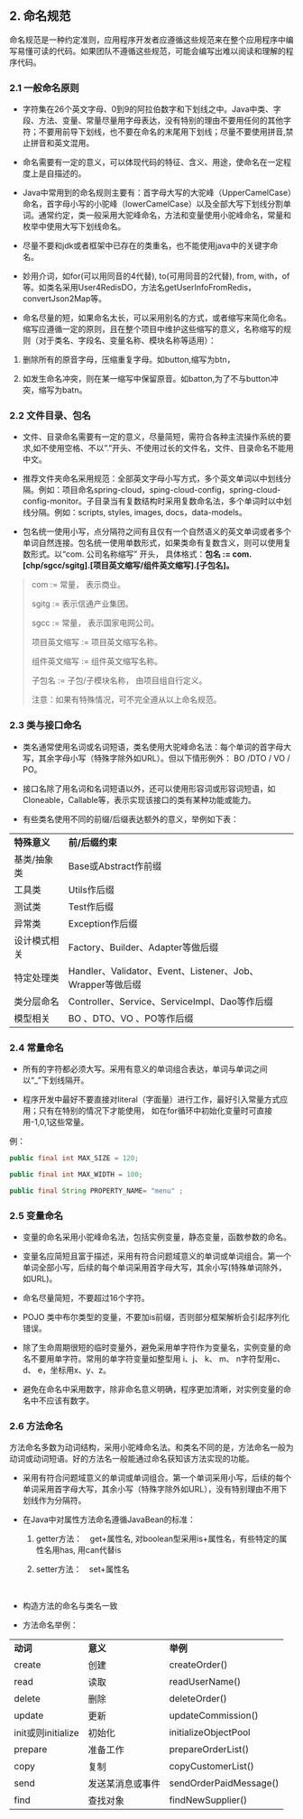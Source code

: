 ## 2. 命名规范   


命名规范是一种约定准则，应用程序开发者应遵循这些规范来在整个应用程序中编写易懂可读的代码。如果团队不遵循这些规范，可能会编写出难以阅读和理解的程序代码。

### 2.1 一般命名原则

-   字符集在26个英文字母、0到9的阿拉伯数字和下划线之中。Java中类、字段、方法、变量、常量尽量用字母表达，没有特别的理由不要用任何的其他字符；不要用前导下划线，也不要在命名的末尾用下划线；尽量不要使用拼音,禁止拼音和英文混用。

-   命名需要有一定的意义，可以体现代码的特征、含义、用途，使命名在一定程度上是自描述的。

-   Java中常用到的命名规则主要有：首字母大写的大驼峰（UpperCamelCase）命名，首字母小写的小驼峰（lowerCamelCase）以及全部大写下划线分割单词。通常约定，类一般采用大驼峰命名，方法和变量使用小驼峰命名，常量和枚举中使用大写下划线命名。

-   尽量不要和jdk或者框架中已存在的类重名，也不能使用java中的关键字命名。

-   妙用介词，如for(可以用同音的4代替), to(可用同音的2代替), from, with，of等。如类名采用User4RedisDO，方法名getUserInfoFromRedis，convertJson2Map等。

-   命名尽量的短，如果命名太长，可以采用别名的方式，或者缩写来简化命名。缩写应遵循一定的原则，且在整个项目中维护这些缩写的意义，名称缩写的规则（对于类名、字段名、变量名称、模块名称等适用）：

1.  删除所有的原音字母，压缩重复字母。如button,缩写为btn，

2.  如发生命名冲突，则在某一缩写中保留原音。如batton,为了不与button冲突，缩写为batn。

### 2.2 文件目录、包名

-   文件、目录命名需要有一定的意义，尽量简短，需符合各种主流操作系统的要求,如不使用空格、不以”.”开头、不使用过长的文件名，文件、目录命名不能用中文。

-   推荐文件夹命名采用规范：全部英文字母小写方式，多个英文单词以中划线分隔。例如：项目命名spring-cloud，sping-cloud-config，spring-cloud-config-monitor。子目录当有复数结构时采用复数命名法，多个单词时以中划线分隔。例如：scripts, styles, images, docs，data-models。

-   包名统一使用小写，点分隔符之间有且仅有一个自然语义的英文单词或者多个单词自然连接。包名统一使用单数形式，如果类命有复数含义，则可以使用复数形式。以“com. 公司名称缩写” 开头， 具体格式：**包名 := com.\[chp/sgcc/sgitg\].\[项目英文缩写/组件英文缩写\].\[子包名\]。**

> com := 常量， 表示商业。  
>
>sgitg := 表示信通产业集团。  
>
> sgcc := 常量， 表示国家电网公司。  
>
> 项目英文缩写 := 项目英文缩写名称。
>
> 组件英文缩写 := 组件英文缩写名称。
>
> 子包名 := 子包/子模块名称， 由项目组自行定义。
>
> 注意：如果有特殊情况，可不完全遵从以上命名规范。

### 2.3 类与接口命名

-   类名通常使用名词或名词短语，类名使用大驼峰命名法：每个单词的首字母大写，其余字母小写（特殊字除外如URL）。但以下情形例外： BO /DTO / VO / PO。

-   接口名除了用名词和名词短语以外，还可以使用形容词或形容词短语，如Cloneable，Callable等，表示实现该接口的类有某种功能或能力。

-   有些类名使用不同的前缀/后缀表达额外的意义，举例如下表：

|              |                                                           |
|--------------|-----------------------------------------------------------|
| **特殊意义** | **前/后缀约束**                                           |
| 基类/抽象类  | Base或Abstract作前缀                                      |
| 工具类       | Utils作后缀                                               |
| 测试类       | Test作后缀                                                |
| 异常类       | Exception作后缀                                           |
| 设计模式相关 | Factory、Builder、Adapter等做后缀                         |
| 特定处理类   | Handler、Validator、Event、Listener、Job、Wrapper等做后缀 |
| 类分层命名   | Controller、Service、ServiceImpl、Dao等作后缀             |
| 模型相关     | BO 、DTO、VO 、PO等作后缀                                 |

### 2.4 常量命名

-   所有的字符都必须大写。采用有意义的单词组合表达，单词与单词之间以“\_”下划线隔开。

-   程序开发中最好不要直接对literal（字面量）进行工作，最好引入常量方式应用；只有在特别的情况下才能使用， 如在for循环中初始化变量时可直接用-1,0,1这些常量。

例：  
```java
public final int MAX_SIZE = 120;

public final int MAX_WIDTH = 100;

public final String PROPERTY_NAME= "menu" ;  
```      
### 2.5 变量命名

-   变量的命名采用小驼峰命名法，包括实例变量，静态变量，函数参数的命名。

-   变量名应简短且富于描述，采用有符合问题域意义的单词或单词组合。第一个单词全部小写，后续的每个单词采用首字母大写，其余小写(特殊单词除外，如URL)。

-   命名尽量简短，不要超过16个字符。

-   POJO 类中布尔类型的变量，不要加is前缀，否则部分框架解析会引起序列化错误。

-   除了生命周期很短的临时变量外，避免采用单字符作为变量名，实例变量的命名不要用单字符。常用的单字符变量如整型用 i、j、 k、 m、 n字符型用c、d、 e，坐标用x、y、z。

-   避免在命名中采用数字，除非命名意义明确，程序更加清晰，对实例变量的命名中不应该有数字。

### 2.6 方法命名

方法命名多数为动词结构，采用小驼峰命名法。和类名不同的是，方法命名一般为动词或动词短语。好的方法名一般能通过命名获知该方法实现的功能。

-   采用有符合问题域意义的单词或单词组合。第一个单词采用小写，后续的每个单词采用首字母大写，其余小写（特殊字除外如URL），没有特别理由不用下划线作为分隔符。

-   在Java中对属性方法命名遵循JavaBean的标准：

    1.  getter方法：　get+属性名, 对boolean型采用is+属性名，有些特定的属性名用has, 用can代替is

    2.  setter方法：　set+属性名

&nbsp;
-   构造方法的命名与类名一致

-   方法命名举例：

|                    |                  |                        |
|--------------------|------------------|------------------------|
| **动词**           | **意义**         | **举例**               |
| create             | 创建             | createOrder()          |
| read               | 读取             | readUserName()         |
| delete             | 删除             | deleteOrder()          |
| update             | 更新             | updateCommission()     |
| init或则initialize | 初始化           | initializeObjectPool   |
| prepare            | 准备工作         | prepareOrderList()     |
| copy               | 复制             | copyCustomerList()     |
| send               | 发送某消息或事件 | sendOrderPaidMessage() |
| find               | 查找对象         | findNewSupplier()      |
